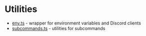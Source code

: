 # Utilities

- [env.ts](./env.ts) - wrapper for environment variables and Discord clients
- [subcommands.ts](./subcommands.ts) - utilities for subcommands
